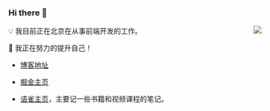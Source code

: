 
### Hi there 👋

<img align="right" src="https://github-readme-stats.vercel.app/api?username=chenXieGit&show_icons=true&icon_color=CE1D2D&text_color=718096&bg_color=ffffff&hide_title=true" />

💡  我目前正在北京在从事前端开发的工作。

🔭  我正在努力的提升自己！

  - [博客地址](https://chenxiegit.github.io/)

  - [掘金主页](https://juejin.cn/user/1451011079416919/posts)
  
  - [语雀主页](https://www.yuque.com/xiechen)，主要记一些书籍和视频课程的笔记。



<!--

**chenXieGit/chenXieGit** is a ✨ _special_ ✨ repository because its `README.md` (this file) appears on your GitHub profile.

Here are some ideas to get you started:

- 🔭 I’m currently working on ...
- 🌱 I’m currently learning ...
- 👯 I’m looking to collaborate on ...
- 🤔 I’m looking for help with ...
- 💬 Ask me about ...
- 📫 How to reach me: ...
- 😄 Pronouns: ...
- ⚡ Fun fact: ...
-->
